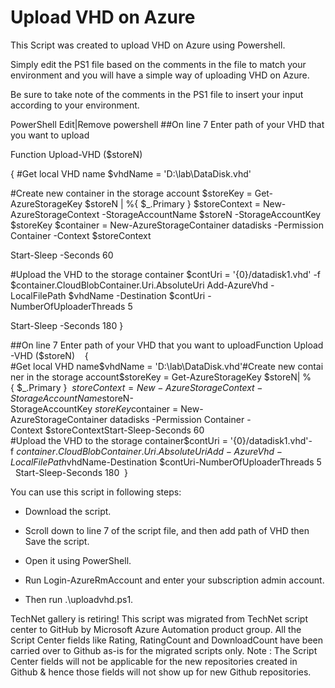 ﻿Upload VHD on Azure
===================

            
This Script was created to upload VHD on Azure using Powershell.


Simply edit the PS1 file based on the comments in the file to match your environment and you will have a simple way of uploading VHD on Azure.


Be sure to take note of the comments in the PS1 file to insert your input according to your environment.






PowerShell
Edit|Remove
powershell
##On line 7 Enter path of your VHD that you want to upload

Function Upload-VHD ($storeN)

{
#Get local VHD name
$vhdName = 'D:\lab\DataDisk.vhd'

#Create new container in the storage account
$storeKey = Get-AzureStorageKey $storeN | %{ $_.Primary }
$storeContext = New-AzureStorageContext -StorageAccountName $storeN -StorageAccountKey $storeKey
$container = New-AzureStorageContainer datadisks -Permission Container -Context $storeContext

Start-Sleep -Seconds 60

#Upload the VHD to the storage container
$contUri = '{0}/datadisk1.vhd' -f $container.CloudBlobContainer.Uri.AbsoluteUri
Add-AzureVhd -LocalFilePath $vhdName -Destination $contUri -NumberOfUploaderThreads 5

Start-Sleep -Seconds 180
}


##On line 7 Enter path of your VHD that you want to uploadFunction Upload-VHD ($storeN) 
 
{ 
#Get local VHD name$vhdName = 'D:\lab\DataDisk.vhd'#Create new container in the storage account$storeKey = Get-AzureStorageKey $storeN| %{ $_.Primary } 
$storeContext = New-AzureStorageContext -StorageAccountName $storeN-StorageAccountKey $storeKey$container = New-AzureStorageContainer datadisks -Permission Container -Context $storeContextStart-Sleep-Seconds 60 
 
#Upload the VHD to the storage container$contUri = '{0}/datadisk1.vhd'-f $container.CloudBlobContainer.Uri.AbsoluteUri 
Add-AzureVhd -LocalFilePath $vhdName-Destination $contUri-NumberOfUploaderThreads 5 
 
Start-Sleep-Seconds 180 
} 









You can use this script in following steps:    



  *  Download the script. 
  *  Scroll down to line 7 of the script file, and then add path of VHD then
Save the script. 
  *  Open it using PowerShell. 
  *  Run Login-AzureRmAccount and enter your subscription admin account.

  *  Then run .\uploadvhd.ps1. 

    
TechNet gallery is retiring! This script was migrated from TechNet script center to GitHub by Microsoft Azure Automation product group. All the Script Center fields like Rating, RatingCount and DownloadCount have been carried over to Github as-is for the migrated scripts only. Note : The Script Center fields will not be applicable for the new repositories created in Github & hence those fields will not show up for new Github repositories.
